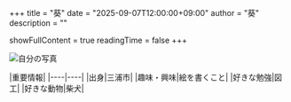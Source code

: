 +++
title = "葵"
date = "2025-09-07T12:00:00+09:00"
author = "葵"
description = ""

showFullContent = true
readingTime = false
+++

![自分の写真](/images/aoi2.png)

|重要情報|
|----|----|
|出身|三浦市| 
|趣味・興味|絵を書くこと|
|好きな勉強|図工|
|好きな動物|柴犬|

